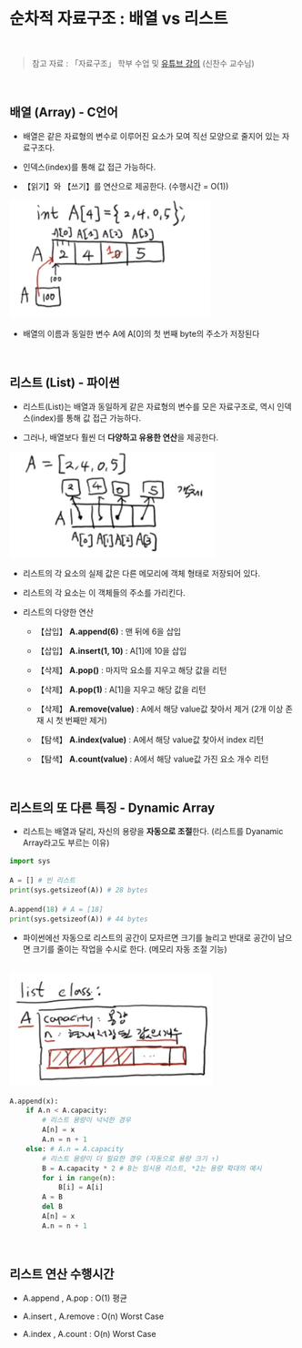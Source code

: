 # 순차적 자료구조 : 배열 vs 리스트

<br/>

>  참고 자료 : 「자료구조」 학부 수업 및 <a href="https://youtube.com/playlist?list=PLsMufJgu5933ZkBCHS7bQTx0bncjwi4PK">유튜브 강의</a> (신찬수 교수님)

<br/>

## 배열 (Array) - C언어

* 배열은 같은 자료형의 변수로 이루어진 요소가 모여 직선 모양으로 줄지어 있는 자료구조다.

* 인덱스(index)를 통해 값 접근 가능하다.

* 【읽기】와 【쓰기】를 연산으로 제공한다. (수행시간 = O(1))

<img src="img/array1.png">

* 배열의 이름과 동일한 변수 A에 A[0]의 첫 번째 byte의 주소가 저장된다

<br/>

## 리스트 (List) - 파이썬

* 리스트(List)는 배열과 동일하게 같은 자료형의 변수를 모은 자료구조로, 역시 인덱스(index)를 통해 값 접근 가능하다.

* 그러나, 배열보다 훨씬 더 <strong>다양하고 유용한 연산</strong>을 제공한다.

<img src="img/list1.png">

* 리스트의 각 요소의 실제 값은 다른 메모리에 객체 형태로 저장되어 있다.

* 리스트의 각 요소는 이 객체들의 주소를 가리킨다.

* 리스트의 다양한 연산

  * 【삽입】 <strong>A.append(6)</strong> : 맨 뒤에 6을 삽입

  * 【삽입】 <strong>A.insert(1, 10)</strong> : A[1]에 10을 삽입

  * 【삭제】 <strong>A.pop()</strong> : 마지막 요소를 지우고 해당 값을 리턴
  
  * 【삭제】 <strong>A.pop(1)</strong> : A[1]을 지우고 해당 값을 리턴

  * 【삭제】 <strong>A.remove(value)</strong> : A에서 해당 value값 찾아서 제거 (2개 이상 존재 시 첫 번째만 제거)

  * 【탐색】 <strong>A.index(value)</strong> : A에서 해당 value값 찾아서 index 리턴

  * 【탐색】 <strong>A.count(value)</strong> : A에서 해당 value값 가진 요소 개수 리턴


<br/>

## 리스트의 또 다른 특징 - Dynamic Array

* 리스트는 배열과 달리, 자신의 용량을 <strong>자동으로 조절</strong>한다. (리스트를 Dyanamic Array라고도 부르는 이유)

```python
import sys

A = [] # 빈 리스트
print(sys.getsizeof(A)) # 28 bytes

A.append(18) # A = [18]
print(sys.getsizeof(A)) # 44 bytes
```

* 파이썬에선 자동으로 리스트의 공간이 모자르면 크기를 늘리고 반대로 공간이 남으면 크기를 줄이는 작업을 수시로 한다. (메모리 자동 조절 기능)

<br/>

<img src="img/list2.png">

```python
A.append(x):
    if A.n < A.capacity:
        # 리스트 용량이 넉넉한 경우
        A[n] = x
        A.n = n + 1
    else: # A.n = A.capacity
        # 리스트 용량이 더 필요한 경우 (자동으로 용량 크기 ↑)
        B = A.capacity * 2 # B는 임시용 리스트, *2는 용량 확대의 예시
        for i in range(n):
            B[i] = A[i]
        A = B
        del B
        A[n] = x
        A.n = n + 1
```

<br/>

## 리스트 연산 수행시간

* A.append , A.pop : O(1) 평균

* A.insert , A.remove : O(n) Worst Case

* A.index , A.count : O(n) Worst Case